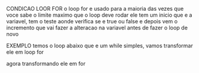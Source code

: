 CONDICAO LOOR FOR
o loop for e usado para a maioria das vezes que voce sabe o limite maximo que o loop deve rodar
ele tem um inicio que e a variavel, tem o teste aonde verifica se e true ou false e depois vem o incremento que vai fazer a alteracao na variavel antes de fazer o loop de novo 

<script>

    for (inicio; teste; incremento) {
        bloco de codigo
    }

</script>

EXEMPLO
temos o loop abaixo que e um while simples, vamos transformar ele em loop for

<script>

    var c = 1
    while (c <= 10) {
        console.log(c)
        c++
    }

</script>
agora transformando ele em for
<script>

    for(var c = 1; c <= 10; c++) {
        console.log(c)
    }

</script>